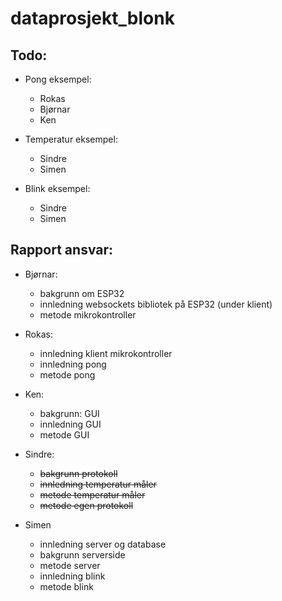 # dataprosjekt_blonk

## Todo:
* Pong eksempel: 
	* Rokas
	* Bjørnar
	* Ken

* Temperatur eksempel: 
	* Sindre
	* Simen

* Blink eksempel:
	* Sindre
	* Simen

## Rapport ansvar:
* Bjørnar: 
	* bakgrunn om ESP32 
	* innledning websockets bibliotek på ESP32 (under klient)
	* metode mikrokontroller

* Rokas: 
	* innledning klient mikrokontroller
	* innledning pong
	* metode pong

* Ken:
	* bakgrunn: GUI
	* innledning GUI
	* metode GUI

* Sindre:
	* ~~bakgrunn protokoll~~
	* ~~innledning temperatur måler~~
	* ~~metode temperatur måler~~
	* ~~metode egen protokoll~~

* Simen
	* innledning server og database
	* bakgrunn serverside
	* metode server
	* innledning blink
	* metode blink
